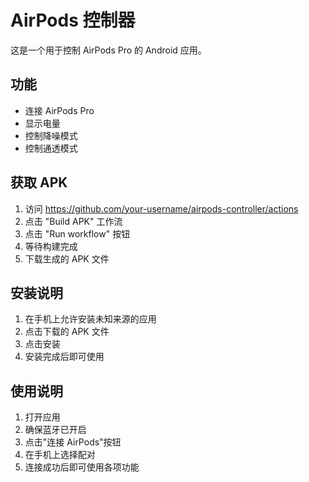 # AirPods 控制器

这是一个用于控制 AirPods Pro 的 Android 应用。

## 功能

- 连接 AirPods Pro
- 显示电量
- 控制降噪模式
- 控制通透模式

## 获取 APK

1. 访问 https://github.com/your-username/airpods-controller/actions
2. 点击 "Build APK" 工作流
3. 点击 "Run workflow" 按钮
4. 等待构建完成
5. 下载生成的 APK 文件

## 安装说明

1. 在手机上允许安装未知来源的应用
2. 点击下载的 APK 文件
3. 点击安装
4. 安装完成后即可使用

## 使用说明

1. 打开应用
2. 确保蓝牙已开启
3. 点击"连接 AirPods"按钮
4. 在手机上选择配对
5. 连接成功后即可使用各项功能 